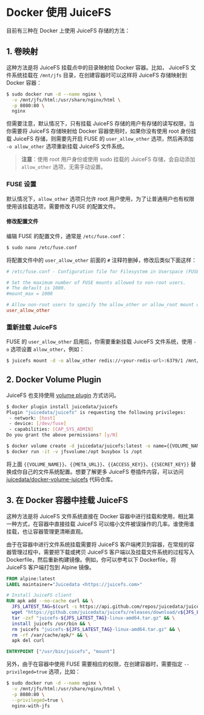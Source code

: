# Docker 使用 JuiceFS

目前有三种在 Docker 上使用 JuiceFS 存储的方法：

## 1. 卷映射

这种方法是将 JuiceFS 挂载点中的目录映射给 Docker 容器。比如， JuiceFS 文件系统挂载在 `/mnt/jfs` 目录，在创建容器时可以这样将 JuiceFS 存储映射到 Docker 容器：

```sh
$ sudo docker run -d --name nginx \
  -v /mnt/jfs/html:/usr/share/nginx/html \
  -p 8080:80 \
  nginx
```

但需要注意，默认情况下，只有挂载 JuiceFS 存储的用户有存储的读写权限，当你需要将 JuiceFS 存储映射给 Docker 容器使用时，如果你没有使用 root 身份挂载 JuiceFS 存储，则需要先开启 FUSE 的 `user_allow_other` 选项，然后再添加  `-o allow_other` 选项重新挂载 JuiceFS 文件系统。

> **注意**：使用 root 用户身份或使用 sudo 挂载的 JuiceFS 存储，会自动添加 `allow_other` 选项，无需手动设置。

### FUSE 设置

默认情况下，`allow_other` 选项只允许 root 用户使用，为了让普通用户也有权限使用该挂载选项，需要修改 FUSE 的配置文件。 

#### 修改配置文件

编辑 FUSE 的配置文件，通常是 `/etc/fuse.conf`：

```sh
$ sudo nano /etc/fuse.conf
```

将配置文件中的 `user_allow_other` 前面的 `#` 注释符删掉，修改后类似下面这样：

```conf
# /etc/fuse.conf - Configuration file for Filesystem in Userspace (FUSE)

# Set the maximum number of FUSE mounts allowed to non-root users.
# The default is 1000.
#mount_max = 1000

# Allow non-root users to specify the allow_other or allow_root mount options.
user_allow_other
```

### 重新挂载 JuiceFS

FUSE 的 `user_allow_other` 启用后，你需要重新挂载 JuiceFS 文件系统，使用 `-o` 选项设置 `allow_other`，例如：

```sh
$ juicefs mount -d -o allow_other redis://<your-redis-url>:6379/1 /mnt/jfs
```

## 2. Docker Volume Plugin

JuiceFS 也支持使用 [volume plugin](https://docs.docker.com/engine/extend/) 方式访问。

```sh
$ docker plugin install juicedata/juicefs
Plugin "juicedata/juicefs" is requesting the following privileges:
 - network: [host]
 - device: [/dev/fuse]
 - capabilities: [CAP_SYS_ADMIN]
Do you grant the above permissions? [y/N]

$ docker volume create -d juicedata/juicefs:latest -o name={{VOLUME_NAME}} -o metaurl={{META_URL}} -o access-key={{ACCESS_KEY}} -o secret-key={{SECRET_KEY}} jfsvolume
$ docker run -it -v jfsvolume:/opt busybox ls /opt
```

将上面 `{{VOLUME_NAME}}`、`{{META_URL}}`、`{{ACCESS_KEY}}`、`{{SECRET_KEY}}` 替换成你自己的文件系统配置。想要了解更多 JuiceFS 卷插件内容，可以访问  [juicedata/docker-volume-juicefs](https://github.com/juicedata/docker-volume-juicefs) 代码仓库。

## 3. 在 Docker 容器中挂载 JuiceFS

这种方法是将 JuiceFS 文件系统直接在 Docker 容器中进行挂载和使用，相比第一种方式，在容器中直接挂载 JuiceFS 可以缩小文件被误操作的几率。谁使用谁挂载，也让容器管理更清晰直观。

由于在容器中进行文件系统挂载需要将 JuiceFS 客户端拷贝到容器，在常规的容器管理过程中，需要把下载或拷贝 JuiceFS 客户端以及挂载文件系统的过程写入 Dockerfile，然后重新构建镜像。例如，你可以参考以下 Dockerfile，将 JuiceFS 客户端打包到 Alpine 镜像。

```dockerfile
FROM alpine:latest
LABEL maintainer="Juicedata <https://juicefs.com>"

# Install JuiceFS client
RUN apk add --no-cache curl && \
  JFS_LATEST_TAG=$(curl -s https://api.github.com/repos/juicedata/juicefs/releases/latest | grep 'tag_name' | cut -d '"' -f 4 | tr -d 'v') && \
  wget "https://github.com/juicedata/juicefs/releases/download/v${JFS_LATEST_TAG}/juicefs-${JFS_LATEST_TAG}-linux-amd64.tar.gz" && \
  tar -zxf "juicefs-${JFS_LATEST_TAG}-linux-amd64.tar.gz" && \
  install juicefs /usr/bin && \
  rm juicefs "juicefs-${JFS_LATEST_TAG}-linux-amd64.tar.gz" && \
  rm -rf /var/cache/apk/* && \
  apk del curl

ENTRYPOINT ["/usr/bin/juicefs", "mount"]
```

另外，由于在容器中使用 FUSE 需要相应的权限，在创建容器时，需要指定 `--privileged=true` 选项，比如：

```sh
$ sudo docker run -d --name nginx \
  -v /mnt/jfs/html:/usr/share/nginx/html \
  -p 8080:80 \
  --privileged=true \
  nginx-with-jfs
```

